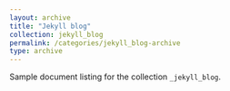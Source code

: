 ```yaml
---
layout: archive
title: "Jekyll blog"
collection: jekyll_blog
permalink: /categories/jekyll_blog-archive
type: archive
---
```


Sample document listing for the collection `_jekyll_blog`.